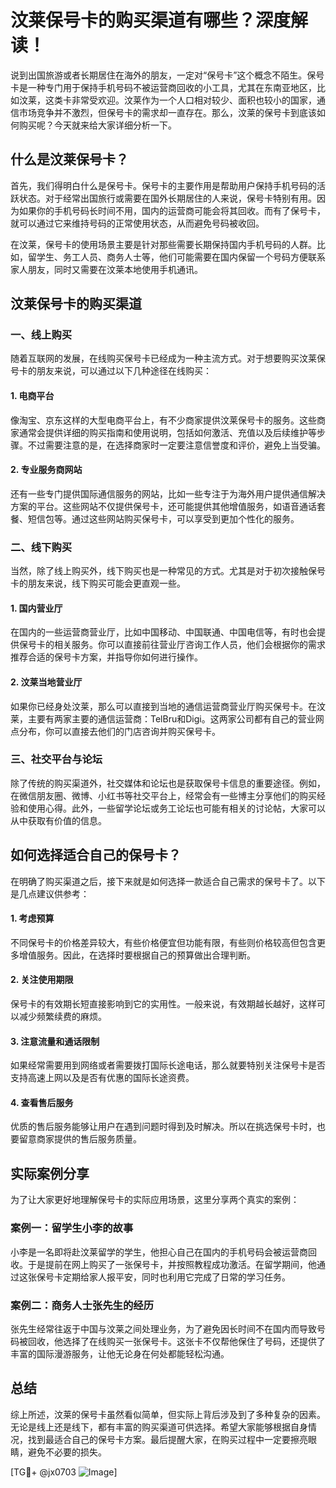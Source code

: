 # 汶莱保号卡的购买渠道有哪些？深度解读！

说到出国旅游或者长期居住在海外的朋友，一定对“保号卡”这个概念不陌生。保号卡是一种专门用于保持手机号码不被运营商回收的小工具，尤其在东南亚地区，比如汶莱，这类卡非常受欢迎。汶莱作为一个人口相对较少、面积也较小的国家，通信市场竞争并不激烈，但保号卡的需求却一直存在。那么，汶莱的保号卡到底该如何购买呢？今天就来给大家详细分析一下。

## 什么是汶莱保号卡？

首先，我们得明白什么是保号卡。保号卡的主要作用是帮助用户保持手机号码的活跃状态。对于经常出国旅行或需要在国外长期居住的人来说，保号卡特别有用。因为如果你的手机号码长时间不用，国内的运营商可能会将其回收。而有了保号卡，就可以通过它来维持号码的正常使用状态，从而避免号码被收回。

在汶莱，保号卡的使用场景主要是针对那些需要长期保持国内手机号码的人群。比如，留学生、务工人员、商务人士等，他们可能需要在国内保留一个号码方便联系家人朋友，同时又需要在汶莱本地使用手机通讯。

## 汶莱保号卡的购买渠道

### 一、线上购买

随着互联网的发展，在线购买保号卡已经成为一种主流方式。对于想要购买汶莱保号卡的朋友来说，可以通过以下几种途径在线购买：

#### 1. 电商平台
像淘宝、京东这样的大型电商平台上，有不少商家提供汶莱保号卡的服务。这些商家通常会提供详细的购买指南和使用说明，包括如何激活、充值以及后续维护等步骤。不过需要注意的是，在选择商家时一定要注意信誉度和评价，避免上当受骗。

#### 2. 专业服务商网站
还有一些专门提供国际通信服务的网站，比如一些专注于为海外用户提供通信解决方案的平台。这些网站不仅提供保号卡，还可能提供其他增值服务，如语音通话套餐、短信包等。通过这些网站购买保号卡，可以享受到更加个性化的服务。

### 二、线下购买

当然，除了线上购买外，线下购买也是一种常见的方式。尤其是对于初次接触保号卡的朋友来说，线下购买可能会更直观一些。

#### 1. 国内营业厅
在国内的一些运营商营业厅，比如中国移动、中国联通、中国电信等，有时也会提供保号卡的相关服务。你可以直接前往营业厅咨询工作人员，他们会根据你的需求推荐合适的保号卡方案，并指导你如何进行操作。

#### 2. 汶莱当地营业厅
如果你已经身处汶莱，那么可以直接到当地的通信运营商营业厅购买保号卡。在汶莱，主要有两家主要的通信运营商：TelBru和Digi。这两家公司都有自己的营业网点分布，你可以直接去他们的门店咨询并购买保号卡。

### 三、社交平台与论坛

除了传统的购买渠道外，社交媒体和论坛也是获取保号卡信息的重要途径。例如，在微信朋友圈、微博、小红书等社交平台上，经常会有一些博主分享他们的购买经验和使用心得。此外，一些留学论坛或务工论坛也可能有相关的讨论帖，大家可以从中获取有价值的信息。

## 如何选择适合自己的保号卡？

在明确了购买渠道之后，接下来就是如何选择一款适合自己需求的保号卡了。以下是几点建议供参考：

#### 1. 考虑预算
不同保号卡的价格差异较大，有些价格便宜但功能有限，有些则价格较高但包含更多增值服务。因此，在选择时要根据自己的预算做出合理判断。

#### 2. 关注使用期限
保号卡的有效期长短直接影响到它的实用性。一般来说，有效期越长越好，这样可以减少频繁续费的麻烦。

#### 3. 注意流量和通话限制
如果经常需要用到网络或者需要拨打国际长途电话，那么就要特别关注保号卡是否支持高速上网以及是否有优惠的国际长途资费。

#### 4. 查看售后服务
优质的售后服务能够让用户在遇到问题时得到及时解决。所以在挑选保号卡时，也要留意商家提供的售后服务质量。

## 实际案例分享

为了让大家更好地理解保号卡的实际应用场景，这里分享两个真实的案例：

### 案例一：留学生小李的故事
小李是一名即将赴汶莱留学的学生，他担心自己在国内的手机号码会被运营商回收。于是提前在网上购买了一张保号卡，并按照教程成功激活。在留学期间，他通过这张保号卡定期给家人报平安，同时也利用它完成了日常的学习任务。

### 案例二：商务人士张先生的经历
张先生经常往返于中国与汶莱之间处理业务，为了避免因长时间不在国内而导致号码被回收，他选择了在线购买一张保号卡。这张卡不仅帮他保住了号码，还提供了丰富的国际漫游服务，让他无论身在何处都能轻松沟通。

## 总结

综上所述，汶莱的保号卡虽然看似简单，但实际上背后涉及到了多种复杂的因素。无论是线上还是线下，都有丰富的购买渠道可供选择。希望大家能够根据自身情况，找到最适合自己的保号卡方案。最后提醒大家，在购买过程中一定要擦亮眼睛，避免不必要的损失。

[TG💪+ @jx0703 ![Image](https://github.com/user-attachments/assets/dbca1d08-cadb-493c-b0ec-ad6f7a83f270)]